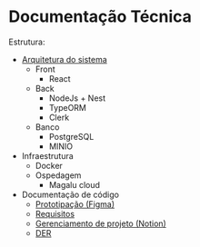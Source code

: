 # Documentação Técnica
Estrutura:
- [Arquitetura do sistema](https://drive.google.com/file/d/17_Cs1PVxO-co8dlOIAVlsU-hEHdwWv_s/view?usp=sharing)
  - Front
    - React
  - Back
    - NodeJs + Nest
    - TypeORM
    - Clerk
  - Banco
    - PostgreSQL
    - MINIO
- Infraestrutura
  - Docker
  - Ospedagem
    - Magalu cloud
- Documentação de código
  - [Prototipação (Figma)](https://www.figma.com/design/40hh19XODV4sDGmFYP2X33/PROAE-PROJECT?m=auto&t=GCeBpKKnjMlg3FL6-1)
  - [Requisitos](https://docs.google.com/document/d/1ukKoL5jGEzbqXMjclB8csSc-l_RDvt6awRdbPc3vFQM/edit?usp=sharing)
  - [Gerenciamento de projeto (Notion)](https://www.notion.so/T-picos-em-Sistemas-de-Informa-o-e-web-1bf93be9a0e88007ac79f6218a1a2de9?pvs=4&cookie_sync_completed=true)
  - [DER](https://drive.google.com/file/d/1PrJjr02jF9N796CJynYci289I1b2VqVf/view?usp=sharing)
